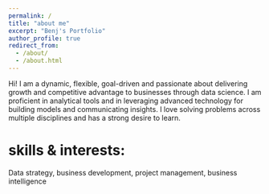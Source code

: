 ```yaml
---
permalink: /
title: "about me"
excerpt: "Benj's Portfolio"
author_profile: true
redirect_from: 
  - /about/
  - /about.html
---
```

Hi! I am a dynamic, flexible, goal-driven and passionate about delivering growth and competitive advantage to businesses through data science. I am proficient in analytical tools and in leveraging advanced technology for building models and communicating insights. I love solving problems across multiple disciplines and has a strong desire to learn.

skills & interests:
======
Data strategy, business development, project management, business intelligence